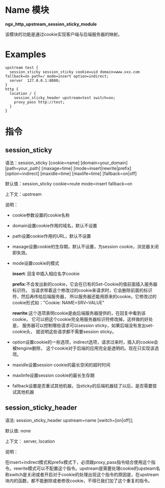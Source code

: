 # Name 模块
**ngx_http_upstream_session_sticky_module**

该模块的功能是通过cookie实现客户端与后端服务器的映射。

# Examples #

    upstream test {
      session_sticky session_sticky cookie=uid domain=www.xxx.com fallback=on path=/ mode=insert option=indirect;
      server  127.0.0.1:8080;
    }
    http {
      location / {
        session_sticky_header upstream=test switch=on;
        proxy_pass http://test;
      }
    }

# 指令 #

## session_sticky ##

语法：session_sticky [cookie=name] [domain=your_domain] [path=your_path] [maxage=time] [mode=insert|rewrite|prefix] [option=indirect] [maxidle=time] [maxlife=time] [fallback=on|off] 

默认值：session_sticky cookie=route mode=insert fallback=on

上下文：upstream

说明：

+   cookie参数设置的cookie名称
+   domain设置cookie作用的域名，默认不设置
+   path设置cookie作用的URL，默认不设置
+   maxage设置cookie的生存期，默认不设置，为session cookie，浏览器关闭即失效。
+   mode设置cookie的模式

    **insert**: 回复中插入相应名字cookie 

    **prefix**:不会发出新的cookie，它会在已有的Set-Cookie的值前面插入服务器标识符。
    当请求带着这个修改过的cookie来请求时，它会删除前面的标识符，然后再传给后端服务器，
    所以服务器还能用原来的cookie。它修改过的cookie形式如："Cookie: NAME=SRV~VALUE" 

    **rewrite**:这个选项表明cookie是由后端服务器提供的，在回复中看到该cookie，
    它可以把这个cookie完全用服务器标识符修改掉。这样做的好处是，
    服务器可以控制哪些请求可以session sticky，如果后端没有发出set-cookie头，
    就说明这些请求都不需要session sticky。

+   option设置cookie的一些选项，indirect选项，请求过来时，插入的cookie会被tengine删除，
这个cookie对于后端的应用完全是透明的。现在只实现该选项。
+   maxidle设置session cookie的最长空闲的超时时间
+   maxlinfe设置session cookie的最长生存期
+   fallback设置是否重试其他机器，当sticky的后端机器挂了以后，是否需要尝试其他机器

## session_sticky_header ##

语法: session_sticky_header upstream=name [switch=[on|off]];

默认值: none

上下文： server, location

说明：

在insert+indirect模式和prefix模式下，必须跟proxy_pass指令结合使用这个指令。rewrite模式可以不配置这个指令。upstream是需要处理cookie的upsteam名称switch是关闭或者开启对于cookie的处理出现这个指令的原因是，在upstream块内的函数，都不能删除或者修改cookie，不得已我们加了这个重复的指令。

